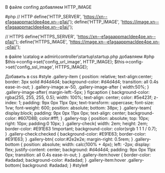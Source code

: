 В файле confing добавляем HTTP_IMAGE

#php
// HTTP
define('HTTP_SERVER', 'https://xn--e1agaappmacldee4pe.xn--p1ai/');
define('HTTP_IMAGE', 'https://image.xn--e1agaappmacldee4pe.xn--p1ai/');

// HTTPS
define('HTTPS_SERVER', 'https://xn--e1agaappmacldee4pe.xn--p1ai/');
define('HTTPS_IMAGE', 'https://image.xn--e1agaappmacldee4pe.xn--p1ai/');

в файле \catalog и admin\controller\startup\startup.php добавляем 
#php
$this->config->set('config_url_image', HTTP_IMAGE);
$this->config->set('config_ssl_image', HTTPS_IMAGE);

Добавить в css
#style
.gallery-item {
    position: relative;
    text-align:center;
    border: 3px solid #d4d4d4;
	background-color: #d4d4d4;
    transition: all 0.4s ease-in-out;
}
.gallery-image.w-50, .gallery-image-after {
    width:50%;
}
.gallery-image-after{
    margin-left:-5px;
}
figcaption {
  background-color: rgba(255, 255, 255, 0.5);
  width: 100%;
  text-align: center;
  color: #5e423f;
  z-index: 1;
  padding: 9px 0px 11px 0px;
  text-transform: uppercase;
  font-size: 1vw;
  font-weight: 600;
  position: absolute;
  bottom: 38px;
}
.gallery-team{
  display:block;
  padding: 9px 0px 11px 0px;
  text-align: center;
  background-color: #607D8B;
  color:#fff;
}
.gallery-top {
    position: absolute;
    top: 10px;
	right: 10px;
    padding:0 10px;
}
.gallery-check{
  width: 2em;
  height: 2em;
  border-color: #E91E63 !important;
  background-color: color(srgb 1 1 1 / 0.7);
}
.gallery-check:checked {
    background-color: #E91E63;
    border-color: #E91E63;
}
.gallery-btn{
  color:#2e2e2e;
  margin-right: 0.5rem;
}
.gallery-bottom {
    position: absolute;
    width: calc(100% + 4px);
    left: -2px;
    display: flex;
    justify-content: center;
    background: #d4d4d4;
    padding: 9px 0px 11px 0px;
    transition: all 0.4s ease-in-out;
}
.gallery-item:hover {
    border-color: #adadad;
	background-color: #adadad;
}
.gallery-item:hover .gallery-bottom{
	background: #adadad;
}
#style#
